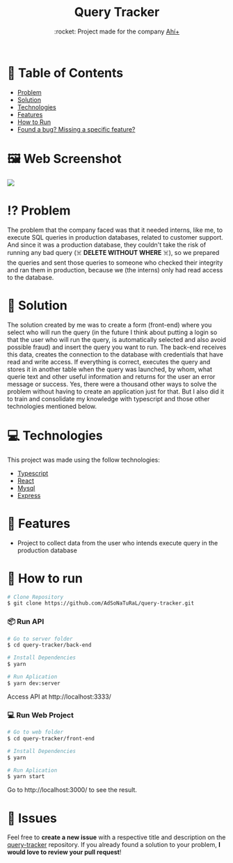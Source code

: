 <h1 align="center">Query Tracker</h1>

<p align="center">:rocket: Project made for the company <a href="https://www.ahimas.es/">Ahí+</a></p>

<br>

# :pushpin: Table of Contents

* [Problem](#interrobang-problem)
* [Solution](#thinking-solution)
* [Technologies](#computer-technologies)
* [Features](#rocket-features)
* [How to Run](#construction_worker-how-to-run)
* [Found a bug? Missing a specific feature?](#bug-issues)

# :framed_picture: Web Screenshot
<div>
   <img src="https://user-images.githubusercontent.com/26275918/94809370-ceb6fd80-03f2-11eb-8f23-944a16528ee4.png">
</div>

# :interrobang: Problem
The problem that the company faced was that it needed interns, like me, to execute SQL queries in production databases, related to customer support.
And since it was a production database, they couldn't take the risk of running any bad query (☠️ **DELETE WITHOUT WHERE** ☠️), so we prepared the queries
and sent those queries to someone who checked their integrity and ran them in production, because we (the interns) only had read access to the database.

# :thinking: Solution
The solution created by me was to create a form (front-end) where you select who will run the query (in the future I think about putting a login so that 
the user who will run the query, is automatically selected and also avoid possible fraud) and insert the query you want to run.
The back-end receives this data, creates the connection to the database with credentials that have read and write access.
If everything is correct, executes the query and stores it in another table when the query was launched, by whom, what querie text and other useful information and returns 
for the user an error message or success.
Yes, there were a thousand other ways to solve the problem without having to create an application just for that. But I also did it to train and consolidate my 
knowledge with typescript and those other technologies mentioned below.

# :computer: Technologies
This project was made using the follow technologies:

* [Typescript](https://www.typescriptlang.org/)      
* [React](https://reactjs.org/)
* [Mysql](https://github.com/mysqljs/mysql)
* [Express](https://expressjs.com/)      

# :rocket: Features

* Project to collect data from the user who intends execute query in the production database

# :construction_worker: How to run
```bash
# Clone Repository
$ git clone https://github.com/AdSoNaTuRaL/query-tracker.git
```
### 📦 Run API

```bash
# Go to server folder
$ cd query-tracker/back-end

# Install Dependencies
$ yarn

# Run Aplication
$ yarn dev:server
```
Access API at http://localhost:3333/

### 💻 Run Web Project

```bash
# Go to web folder
$ cd query-tracker/front-end

# Install Dependencies
$ yarn

# Run Aplication
$ yarn start
```
Go to http://localhost:3000/ to see the result.

# :bug: Issues

Feel free to **create a new issue** with a respective title and description on the [query-tracker](https://github.com/AdSoNaTuRaL/query-tracker/issues) repository. If you already found a solution to your problem, **I would love to review your pull request**!
